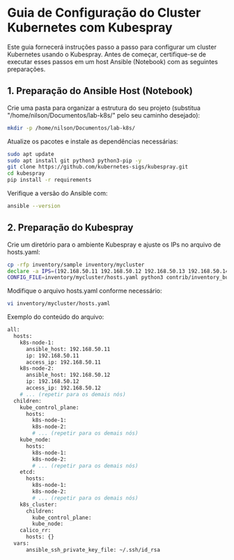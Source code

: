 # Guia de Configuração do Cluster Kubernetes com Kubespray

Este guia fornecerá instruções passo a passo para configurar um cluster Kubernetes usando o Kubespray. Antes de começar, certifique-se de executar esses passos em um host Ansible (Notebook) com as seguintes preparações.

## 1. Preparação do Ansible Host (Notebook)

Crie uma pasta para organizar a estrutura do seu projeto (substitua "/home/nilson/Documentos/lab-k8s/" pelo seu caminho desejado):

```bash
mkdir -p /home/nilson/Documentos/lab-k8s/
```

Atualize os pacotes e instale as dependências necessárias:

```bash
sudo apt update
sudo apt install git python3 python3-pip -y
git clone https://github.com/kubernetes-sigs/kubespray.git
cd kubespray
pip install -r requirements
```

Verifique a versão do Ansible com:

```bash
ansible --version
```

## 2. Preparação do Kubespray

Crie um diretório para o ambiente Kubespray e ajuste os IPs no arquivo de hosts.yaml:

```bash
cp -rfp inventory/sample inventory/mycluster
declare -a IPS=(192.168.50.11 192.168.50.12 192.168.50.13 192.168.50.14 192.168.50.15)
CONFIG_FILE=inventory/mycluster/hosts.yaml python3 contrib/inventory_builder/inventory.py ${IPS[@]}
```

Modifique o arquivo hosts.yaml conforme necessário:

```bash
vi inventory/mycluster/hosts.yaml
```

Exemplo do conteúdo do arquivo:

```bash
all:
  hosts:
    k8s-node-1:
      ansible_host: 192.168.50.11
      ip: 192.168.50.11
      access_ip: 192.168.50.11
    k8s-node-2:
      ansible_host: 192.168.50.12
      ip: 192.168.50.12
      access_ip: 192.168.50.12
    # ... (repetir para os demais nós)
  children:
    kube_control_plane:
      hosts:
        k8s-node-1:
        k8s-node-2:
        # ... (repetir para os demais nós)
    kube_node:
      hosts:
        k8s-node-1:
        k8s-node-2:
        # ... (repetir para os demais nós)
    etcd:
      hosts:
        k8s-node-1:
        k8s-node-2:
        # ... (repetir para os demais nós)
    k8s_cluster:
      children:
        kube_control_plane:
        kube_node:
    calico_rr:
      hosts: {}
  vars:
      ansible_ssh_private_key_file: ~/.ssh/id_rsa
```
